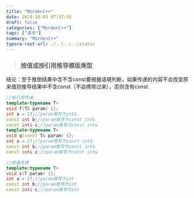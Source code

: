 ```yaml
---
title: "MordenC++"
date: 2024-10-03 07:57:55
draft: false
categories: ["MordenC++"]
tags: ["读书"]
summary: "MordenC++"
typora-root-url: ./..\..\..\static
---
```


> ### 按值或按引用推导模版类型

结论：至于推倒结果中含不含const要根据语境判断，如果传递的内容不会改变原来值则推导结果中不含const（不会携带过来），否则含有const

```c++
//按引用传递
template<typename T>
void f(T& param) {};
int a = 27;//param推导为int&
const int b;//param推导为const int&
const int& c;//param推导为const int&
template<typename T>
void q(const T& param) {};
int a = 27;//param推导为const int&
const int b;//param推导为const int&
const int& c;//param推导为const int&

//按值传递
template<typename T>
void s(T param) {};
int a = 27;//param推导为int
const int b;//param推导为int
const int& c;//param推导为int
```

